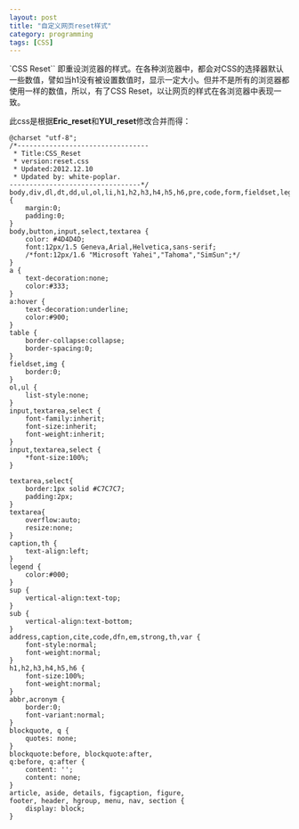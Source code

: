 ```yaml
---
layout: post
title: "自定义网页reset样式"
category: programming
tags: [CSS]
---
```


`CSS Reset`` 即重设浏览器的样式。在各种浏览器中，都会对CSS的选择器默认一些数值，譬如当h1没有被设置数值时，显示一定大小。但并不是所有的浏览器都使用一样的数值，所以，有了CSS Reset，以让网页的样式在各浏览器中表现一致。
	
<!--break-->

此css是根据**Eric_reset**和**YUI_reset**修改合并而得：

	@charset "utf-8";
	/*---------------------------------
	 * Title:CSS_Reset
	 * version:reset.css
	 * Updated:2012.12.10
	 * Updated by: white-poplar.
	---------------------------------*/
	body,div,dl,dt,dd,ul,ol,li,h1,h2,h3,h4,h5,h6,pre,code,form,fieldset,legend,input,textarea,p,blockquote,th,td {
		margin:0;
		padding:0;
	}
	body,button,input,select,textarea {
		color: #4D4D4D;
		font:12px/1.5 Geneva,Arial,Helvetica,sans-serif;
		/*font:12px/1.6 "Microsoft Yahei","Tahoma","SimSun";*/
	}
	a {
		text-decoration:none;
		color:#333;
	}           
	a:hover {
		text-decoration:underline;
		color:#900;
	}    
	table {
		border-collapse:collapse;
		border-spacing:0;
	}
	fieldset,img {
		border:0;
	}
	ol,ul {
		list-style:none;
	}
	input,textarea,select {
		font-family:inherit;
		font-size:inherit;
		font-weight:inherit;
	}
	input,textarea,select {
		*font-size:100%;
	}

	textarea,select{
		border:1px solid #C7C7C7;
		padding:2px;
	}
	textarea{
		overflow:auto;
		resize:none;
	}
	caption,th {
		text-align:left;
	}
	legend {
		color:#000;
	}
	sup {
		vertical-align:text-top;
	}
	sub {
		vertical-align:text-bottom;
	}
	address,caption,cite,code,dfn,em,strong,th,var {
		font-style:normal;
		font-weight:normal;
	}
	h1,h2,h3,h4,h5,h6 {
		font-size:100%;
		font-weight:normal;
	}
	abbr,acronym {
		border:0;
		font-variant:normal;
	}
	blockquote, q {
		quotes: none;
	}
	blockquote:before, blockquote:after,
	q:before, q:after {
		content: '';
		content: none;
	}
	article, aside, details, figcaption, figure, 
	footer, header, hgroup, menu, nav, section {
		display: block;
	}